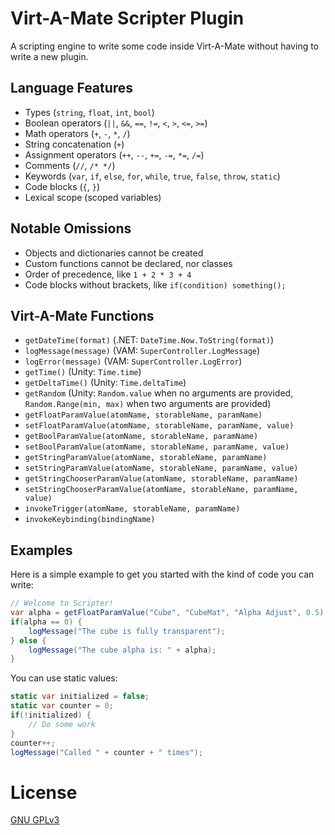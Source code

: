 # Virt-A-Mate Scripter Plugin

A scripting engine to write some code inside Virt-A-Mate without having to write a new plugin.

## Language Features

- Types (`string`, `float`, `int`, `bool`)
- Boolean operators (`||`, `&&`, `==`, `!=`, `<`, `>`, `<=`, `>=`)
- Math operators (`+`, `-`, `*`, `/`)
- String concatenation (`+`)
- Assignment operators (`++`, `--`, `+=`, `-=`, `*=`, `/=`)
- Comments (`//`, `/* */`)
- Keywords (`var`, `if`, `else`, `for`, `while`, `true`, `false`, `throw`, `static`)
- Code blocks (`{`, `}`)
- Lexical scope (scoped variables)

## Notable Omissions

- Objects and dictionaries cannot be created
- Custom functions cannot be declared, nor classes
- Order of precedence, like `1 + 2 * 3 + 4`
- Code blocks without brackets, like `if(condition) something();`

## Virt-A-Mate Functions

- `getDateTime(format)` (.NET: `DateTime.Now.ToString(format)`)
- `logMessage(message)` (VAM: `SuperController.LogMessage`)
- `logError(message)` (VAM: `SuperController.LogError`)
- `getTime()` (Unity: `Time.time`)
- `getDeltaTime()` (Unity: `Time.deltaTime`)
- `getRandom` (Unity: `Random.value` when no arguments are provided, `Random.Range(min, max)` when two arguments are provided)
- `getFloatParamValue(atomName, storableName, paramName)`
- `setFloatParamValue(atomName, storableName, paramName, value)`
- `getBoolParamValue(atomName, storableName, paramName)`
- `setBoolParamValue(atomName, storableName, paramName, value)`
- `getStringParamValue(atomName, storableName, paramName)`
- `setStringParamValue(atomName, storableName, paramName, value)`
- `getStringChooserParamValue(atomName, storableName, paramName)`
- `setStringChooserParamValue(atomName, storableName, paramName, value)`
- `invokeTrigger(atomName, storableName, paramName)`
- `invokeKeybinding(bindingName)`

## Examples

Here is a simple example to get you started with the kind of code you can write:

```c#
// Welcome to Scripter!
var alpha = getFloatParamValue("Cube", "CubeMat", "Alpha Adjust", 0.5);
if(alpha == 0) {
    logMessage("The cube is fully transparent");
} else {
    logMessage("The cube alpha is: " + alpha);
}
```

You can use static values:

```c#
static var initialized = false;
static var counter = 0;
if(!initialized) {
    // Do some work
}
counter++;
logMessage("Called " + counter + " times");
```

# License

[GNU GPLv3](LICENSE.md)
